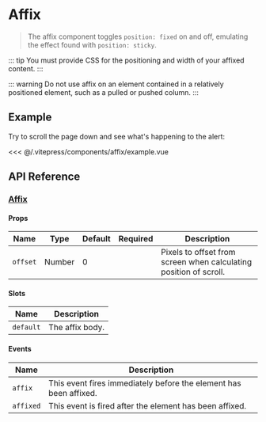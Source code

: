 # Affix

> The affix component toggles `position: fixed` on and off, emulating the effect found with `position: sticky`.

::: tip
You must provide CSS for the positioning and width of your affixed content.
:::

::: warning
Do not use affix on an element contained in a relatively positioned element, such as a pulled or pushed column.
:::

## Example

Try to scroll the page down and see what's happening to the alert:

<affix-example/>

<<< @/.vitepress/components/affix/example.vue

## API Reference

### [Affix](https://github.com/uiv-lib/uiv/blob/1.x/src/components/affix/Affix.vue)

#### Props

| Name     | Type   | Default | Required | Description                                                       |
|----------|--------|---------|----------|-------------------------------------------------------------------|
| `offset` | Number | 0       |          | Pixels to offset from screen when calculating position of scroll. |

#### Slots

| Name      | Description     |
|-----------|-----------------|
| `default` | The affix body. |

#### Events

| Name      | Description                                                       |
|-----------|-------------------------------------------------------------------|
| `affix`   | This event fires immediately before the element has been affixed. |
| `affixed` | This event is fired after the element has been affixed.           |
